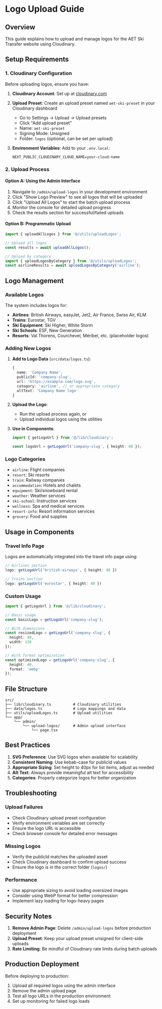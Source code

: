 # Logo Upload Guide

## Overview
This guide explains how to upload and manage logos for the AET Ski Transfer website using Cloudinary.

## Setup Requirements

### 1. Cloudinary Configuration
Before uploading logos, ensure you have:

1. **Cloudinary Account**: Set up at [cloudinary.com](https://cloudinary.com)
2. **Upload Preset**: Create an upload preset named `aet-ski-preset` in your Cloudinary dashboard
   - Go to Settings → Upload → Upload presets
   - Click "Add upload preset"
   - Name: `aet-ski-preset`
   - Signing Mode: Unsigned
   - Folder: `logos` (optional, can be set per upload)

3. **Environment Variables**: Add to your `.env.local`:
   ```
   NEXT_PUBLIC_CLOUDINARY_CLOUD_NAME=your-cloud-name
   ```

### 2. Upload Process

#### Option A: Using the Admin Interface
1. Navigate to `/admin/upload-logos` in your development environment
2. Click "Show Logo Preview" to see all logos that will be uploaded
3. Click "Upload All Logos" to start the batch upload process
4. Monitor the console for detailed upload progress
5. Check the results section for successful/failed uploads

#### Option B: Programmatic Upload
```typescript
import { uploadAllLogos } from '@/utils/uploadLogos';

// Upload all logos
const results = await uploadAllLogos();

// Upload by category
import { uploadLogosByCategory } from '@/utils/uploadLogos';
const airlineResults = await uploadLogosByCategory('airline');
```

## Logo Management

### Available Logos
The system includes logos for:
- **Airlines**: British Airways, easyJet, Jet2, Air France, Swiss Air, KLM
- **Trains**: Eurostar, TGV
- **Ski Equipment**: Ski Higher, White Storm
- **Ski Schools**: ESF, New Generation
- **Resorts**: Val Thorens, Courchevel, Méribel, etc. (placeholder logos)

### Adding New Logos

1. **Add to Logo Data** (`src/data/logos.ts`):
   ```typescript
   {
     name: 'Company Name',
     publicId: 'company-slug',
     url: 'https://example.com/logo.svg',
     category: 'airline', // or appropriate category
     altText: 'Company Name logo'
   }
   ```

2. **Upload the Logo**:
   - Run the upload process again, or
   - Upload individual logos using the utilities

3. **Use in Components**:
   ```typescript
   import { getLogoUrl } from '@/lib/cloudinary';
   
   const logoUrl = getLogoUrl('company-slug', { height: 40 });
   ```

### Logo Categories
- `airline`: Flight companies
- `resort`: Ski resorts
- `train`: Railway companies
- `accommodation`: Hotels and chalets
- `equipment`: Ski/snowboard rental
- `weather`: Weather services
- `ski-school`: Instruction services
- `wellness`: Spa and medical services
- `resort-info`: Resort information services
- `grocery`: Food and supplies

## Usage in Components

### Travel Info Page
Logos are automatically integrated into the travel info page using:
```typescript
// Airlines section
logo: getLogoUrl('british-airways', { height: 40 })

// Trains section  
logo: getLogoUrl('eurostar', { height: 40 })
```

### Custom Usage
```typescript
import { getLogoUrl } from '@/lib/cloudinary';

// Basic usage
const basicLogo = getLogoUrl('company-slug');

// With dimensions
const resizedLogo = getLogoUrl('company-slug', { 
  height: 40,
  width: 120 
});

// With format optimization
const optimizedLogo = getLogoUrl('company-slug', { 
  height: 40,
  format: 'webp' 
});
```

## File Structure
```
src/
├── lib/cloudinary.ts          # Cloudinary utilities
├── data/logos.ts              # Logo mappings and data
├── utils/uploadLogos.ts       # Upload utilities
└── app/
    └── admin/
        └── upload-logos/      # Admin upload interface
            └── page.tsx
```

## Best Practices

1. **SVG Preference**: Use SVG logos when available for scalability
2. **Consistent Naming**: Use kebab-case for publicId values
3. **Appropriate Sizing**: Set height to 40px for list items, adjust as needed
4. **Alt Text**: Always provide meaningful alt text for accessibility
5. **Categories**: Properly categorize logos for better organization

## Troubleshooting

### Upload Failures
- Check Cloudinary upload preset configuration
- Verify environment variables are set correctly
- Ensure the logo URL is accessible
- Check browser console for detailed error messages

### Missing Logos
- Verify the publicId matches the uploaded asset
- Check Cloudinary dashboard to confirm upload success
- Ensure the logo is in the correct folder (`logos/`)

### Performance
- Use appropriate sizing to avoid loading oversized images
- Consider using WebP format for better compression
- Implement lazy loading for logo-heavy pages

## Security Notes

1. **Remove Admin Page**: Delete `/admin/upload-logos` before production deployment
2. **Upload Preset**: Keep your upload preset unsigned for client-side uploads
3. **Rate Limiting**: Be mindful of Cloudinary rate limits during batch uploads

## Production Deployment

Before deploying to production:
1. Upload all required logos using the admin interface
2. Remove the admin upload page
3. Test all logo URLs in the production environment
4. Set up monitoring for failed logo loads
